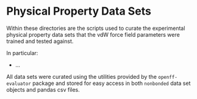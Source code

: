 # Physical Property Data Sets

Within these directories are the scripts used to curate the experimental physical property
data sets that the vdW force field parameters were trained and tested against.

In particular:

* ...

All data sets were curated using the utilities provided by the `openff-evaluator` package and stored
for easy access in both `nonbonded` data set objects and pandas csv files.
